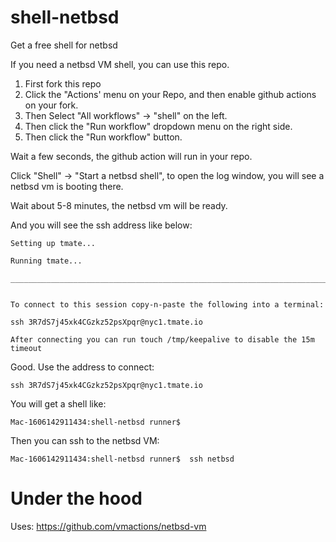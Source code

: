# shell-netbsd
Get a free shell for netbsd

If you need a netbsd VM shell, you can use this repo.


1. First fork this repo
2. Click the "Actions' menu on your Repo, and then enable github actions on your fork.
3. Then Select "All workflows" -> "shell" on the left.
4. Then click the "Run workflow" dropdown menu on the right side.
5. Then click the "Run workflow" button.


Wait a few seconds, the github action will run in your repo.

Click "Shell" -> "Start a netbsd shell",  to open the log window, you will see a netbsd vm is booting there.

Wait about 5-8 minutes, the netbsd vm will be ready.

And you will see the ssh address like below:

```
Setting up tmate...

Running tmate...

________________________________________________________________________________


To connect to this session copy-n-paste the following into a terminal:

ssh 3R7dS7j45xk4CGzkz52psXpqr@nyc1.tmate.io

After connecting you can run touch /tmp/keepalive to disable the 15m timeout
```

Good.  Use the address to connect:


```
ssh 3R7dS7j45xk4CGzkz52psXpqr@nyc1.tmate.io
```


You will get a shell like:


```
Mac-1606142911434:shell-netbsd runner$
```

Then you can ssh to the netbsd VM:

```
Mac-1606142911434:shell-netbsd runner$  ssh netbsd

```


# Under the hood

Uses: https://github.com/vmactions/netbsd-vm


